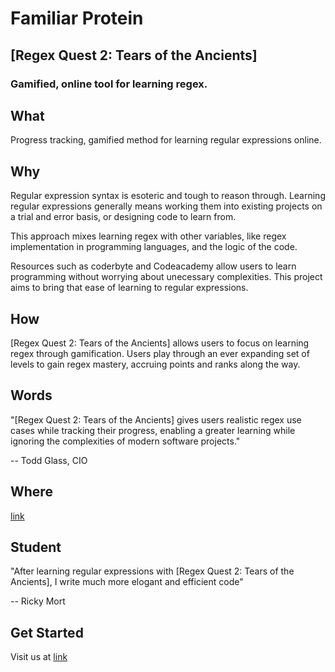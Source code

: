 # Familiar Protein

## [Regex Quest 2: Tears of the Ancients]

### Gamified, online tool for learning regex.

## What
  Progress tracking, gamified method for learning regular expressions online.

## Why
  Regular expression syntax is esoteric and tough to reason through. Learning
regular expressions generally means working them into existing projects on a trial and error
basis, or designing code to learn from.

  This approach mixes learning regex with other variables, like regex implementation in 
programming languages, and the logic of the code. 

  Resources such as coderbyte and Codeacademy allow users to learn programming without
worrying about unecessary complexities. This project aims to bring that ease of learning
to regular expressions. 

## How
  [Regex Quest 2: Tears of the Ancients] allows users to focus on learning regex through gamification. Users play through
an ever expanding set of levels to gain regex mastery, accruing points and ranks along the way.

## Words
  "[Regex Quest 2: Tears of the Ancients] gives users realistic regex use cases while tracking their progress, enabling
a greater learning while ignoring the complexities of modern software projects."

  -- Todd Glass, CIO
## Where
  [link](url)

## Student
  "After learning regular expressions with [Regex Quest 2: Tears of the Ancients], I write much more elogant and efficient
code"

  -- Ricky Mort
## Get Started
 Visit us at [link](link)  
